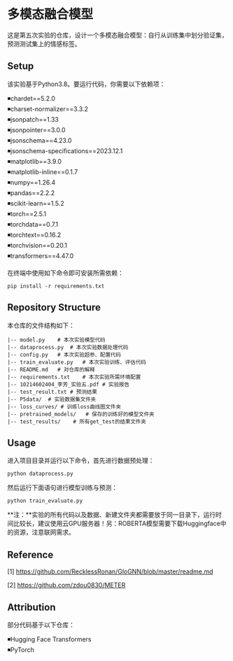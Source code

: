 # 多模态融合模型
这是第五次实验的仓库，设计一个多模态融合模型：自行从训练集中划分验证集，预测测试集上的情感标签。


## Setup

该实验基于Python3.8。要运行代码，你需要以下依赖项：

&#9726;chardet==5.2.0\
&#9726;charset-normalizer==3.3.2\
&#9726;jsonpatch==1.33\
&#9726;jsonpointer==3.0.0\
&#9726;jsonschema==4.23.0\
&#9726;jsonschema-specifications==2023.12.1\
&#9726;matplotlib==3.9.0\
&#9726;matplotlib-inline==0.1.7\
&#9726;numpy==1.26.4\
&#9726;pandas==2.2.2\
&#9726;scikit-learn==1.5.2\
&#9726;torch==2.5.1\
&#9726;torchdata==0.7.1\
&#9726;torchtext==0.16.2\
&#9726;torchvision==0.20.1\
&#9726;transformers==4.47.0

在终端中使用如下命令即可安装所需依赖：

```shell
pip install -r requirements.txt
```

## Repository Structure 

本仓库的文件结构如下：

```
|-- model.py    # 本次实验模型代码
|-- dataprocess.py  # 本次实验数据处理代码
|-- config.py   # 本次实验超参、配置代码
|-- train_evaluate.py   # 本次实验训练、评估代码
|-- README.md   # 对仓库的解释
|-- requirements.txt    # 本次实验所需环境配置
|-- 10214602404_李芳_实验五.pdf # 实验报告
|-- test_result.txt # 预测结果
|-- P5data/  # 实验数据集文件夹
|-- loss_curves/ # 训练loss曲线图文件夹
|-- pretrained_models/   # 保存的训练好的模型文件夹
|-- test_results/    # 所有get_test的结果文件夹
```


## Usage

进入项目目录并运行以下命令，首先进行数据预处理：

```shell
python dataprocess.py
```

然后运行下面语句进行模型训练与预测：

```shell
python train_evaluate.py
```

**注：**实验的所有代码以及数据、新建文件夹都需要放于同一目录下，运行时间比较长，建议使用云GPU服务器！另：ROBERTA模型需要下载Huggingface中的资源，注意联网需求。


## Reference

[1] https://github.com/RecklessRonan/GloGNN/blob/master/readme.md

[2] https://github.com/zdou0830/METER

## Attribution

部分代码基于以下仓库：

&#9726;Hugging Face Transformers\
&#9726;PyTorch